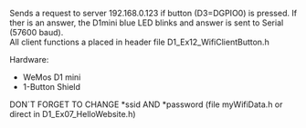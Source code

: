 Sends a request to server 192.168.0.123 if button (D3=DGPIO0) is pressed. If ther is an answer, the D1mini blue LED blinks and answer is sent to Serial (57600 baud).  
All client functions a placed in header file D1_Ex12_WifiClientButton.h

Hardware:  
* WeMos D1 mini  
* 1-Button Shield

DON´T FORGET TO CHANGE *ssid AND *password (file  myWifiData.h or direct in D1_Ex07_HelloWebsite.h)
